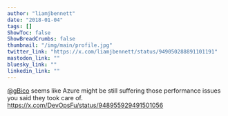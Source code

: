 ```yaml
---
author: "liamjbennett"
date: "2018-01-04"
tags: []
ShowToc: false
ShowBreadCrumbs: false
thumbnail: "/img/main/profile.jpg"
twitter_link: "https://x.com/liamjbennett/status/949050288891101191"
mastodon_link: ""
bluesky_link: ""
linkedin_link: ""
---
```


[@gBico](https://x.com/gBico) seems like Azure might be still suffering those performance issues you said they took care of. https://x.com/DevOpsFu/status/948955929491501056

